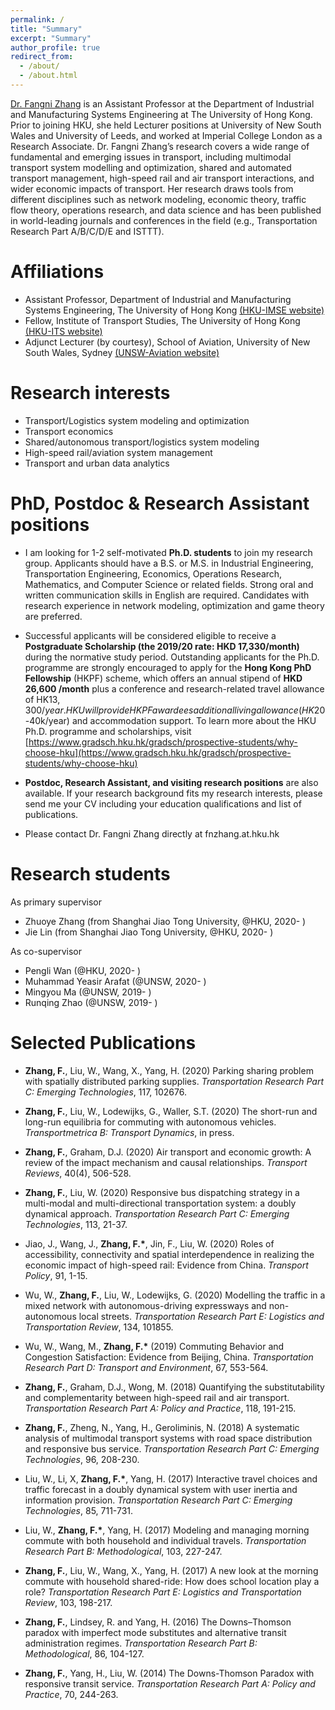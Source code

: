 ```yaml
---
permalink: /
title: "Summary"
excerpt: "Summary"
author_profile: true
redirect_from: 
  - /about/
  - /about.html
---
```


[Dr. Fangni Zhang](https://www.imse.hku.hk/people/f-n-zhang) is an Assistant Professor at the Department of Industrial and Manufacturing Systems Engineering at The University of Hong Kong. Prior to joining HKU, she held Lecturer positions at University of New South Wales and University of Leeds, and worked at Imperial College London as a Research Associate. Dr. Fangni Zhang’s research covers a wide range of fundamental and emerging issues in transport, including multimodal transport system modelling and optimization, shared and automated transport management, high-speed rail and air transport interactions, and wider economic impacts of transport. Her research draws tools from different disciplines such as network modeling, economic theory, traffic flow theory, operations research, and data science and has been published in world-leading journals and conferences in the field (e.g., Transportation Research Part A/B/C/D/E and ISTTT).

Affiliations
======
- Assistant Professor, Department of Industrial and Manufacturing Systems Engineering, The University of Hong Kong [(HKU-IMSE website)](https://www.imse.hku.hk/)
- Fellow, Institute of Transport Studies, The University of Hong Kong [(HKU-ITS website)](https://www.institute-of-transport-studies.hku.hk/)
- Adjunct Lecturer (by courtesy), School of Aviation, University of New South Wales, Sydney [(UNSW-Aviation website)](https://www.aviation.unsw.edu.au/)

Research interests
======
- Transport/Logistics system modeling and optimization
- Transport economics
- Shared/autonomous transport/logistics system modeling
- High-speed rail/aviation system management
- Transport and urban data analytics

PhD, Postdoc & Research Assistant positions
======
- I am looking for 1-2 self-motivated **Ph.D. students** to join my research group. Applicants should have a B.S. or M.S. in Industrial Engineering, Transportation Engineering, Economics, Operations Research, Mathematics, and Computer Science or related fields. Strong oral and written communication skills in English are required. Candidates with research experience in network modeling, optimization and game theory are preferred.

- Successful applicants will be considered eligible to receive a **Postgraduate Scholarship (the 2019/20 rate: HKD 17,330/month)** during the normative study period. Outstanding applicants for the Ph.D. programme are strongly encouraged to apply for the **Hong Kong PhD Fellowship** (HKPF) scheme, which offers an annual stipend of **HKD 26,600 /month** plus a conference and research-related travel allowance of HK$13,300/year. HKU will provide HKPF awardees additional living allowance (HK$20-40k/year) and accommodation support. To learn more about the HKU Ph.D. programme and scholarships, visit [https://www.gradsch.hku.hk/gradsch/prospective-students/why-choose-hku](https://www.gradsch.hku.hk/gradsch/prospective-students/why-choose-hku)

- **Postdoc, Research Assistant, and visiting research positions** are also available. If your research background fits my research interests, please send me your CV including your education qualifications and list of publications.

- Please contact Dr. Fangni Zhang directly at fnzhang.at.hku.hk


Research students
======
As primary supervisor
* Zhuoye Zhang (from Shanghai Jiao Tong University, @HKU, 2020- )  
* Jie Lin (from Shanghai Jiao Tong University, @HKU, 2020- )

As co-supervisor
* Pengli Wan (@HKU, 2020- )  
* Muhammad Yeasir Arafat (@UNSW, 2020- )  
* Mingyou Ma (@UNSW, 2019- )
* Runqing Zhao (@UNSW, 2019- )


Selected Publications
======

- __Zhang, F.__, Liu, W., Wang, X., Yang, H. (2020) Parking sharing problem with spatially distributed parking supplies. *Transportation Research Part C: Emerging Technologies*, 117, 102676.

- __Zhang, F.__, Liu, W., Lodewijks, G., Waller, S.T. (2020) The short-run and long-run equilibria for commuting with autonomous vehicles. *Transportmetrica B: Transport Dynamics*, in press. 

- __Zhang, F.__, Graham, D.J. (2020) Air transport and economic growth: A review of the impact mechanism and causal relationships. *Transport Reviews*, 40(4), 506-528. 

- **Zhang, F.**, Liu, W. (2020) Responsive bus dispatching strategy in a multi-modal and multi-directional transportation system: a doubly dynamical approach. *Transportation Research Part C: Emerging Technologies*, 113, 21-37.

- Jiao, J., Wang, J., __Zhang, F.\*__, Jin, F., Liu, W. (2020) Roles of accessibility, connectivity and spatial interdependence in realizing the economic impact of high-speed rail: Evidence from China. *Transport Policy*, 91, 1-15. 

- Wu, W., **Zhang, F.**, Liu, W., Lodewijks, G. (2020) Modelling the traffic in a mixed network with autonomous-driving expressways and non-autonomous local streets. *Transportation Research Part E: Logistics and Transportation Review*, 134, 101855.

- Wu, W., Wang, M., __Zhang, F.\*__ (2019) Commuting Behavior and Congestion Satisfaction: Evidence from Beijing, China. *Transportation Research Part D: Transport and Environment*, 67, 553-564. 

- **Zhang, F.**, Graham, D.J., Wong, M. (2018) Quantifying the substitutability and complementarity between high-speed rail and air transport. *Transportation Research Part A: Policy and Practice*, 118, 191-215.

- **Zhang, F.**, Zheng, N., Yang, H., Geroliminis, N. (2018) A systematic analysis of multimodal transport systems with road space distribution and responsive bus service. *Transportation Research Part C: Emerging Technologies*, 96, 208-230.

- Liu, W., Li, X, __Zhang, F.\*__, Yang, H. (2017) Interactive travel choices and traffic forecast in a doubly dynamical system with user inertia and information provision. *Transportation Research Part C: Emerging Technologies*, 85, 711-731.

- Liu, W., __Zhang, F.\*__, Yang, H. (2017) Modeling and managing morning commute with both household and individual travels. *Transportation Research Part B: Methodological*, 103, 227-247.

- **Zhang, F.**, Liu, W., Wang, X., Yang, H. (2017) A new look at the morning commute with household shared-ride: How does school location play a role? *Transportation Research Part E: Logistics and Transportation Review*, 103, 198-217.

- **Zhang, F.**, Lindsey, R. and Yang, H. (2016) The Downs–Thomson paradox with imperfect mode substitutes and alternative transit administration regimes. *Transportation Research Part B: Methodological*, 86, 104-127.

- **Zhang, F.**, Yang, H., Liu, W. (2014) The Downs-Thomson Paradox with responsive transit service. *Transportation Research Part A: Policy and Practice*, 70, 244-263.
